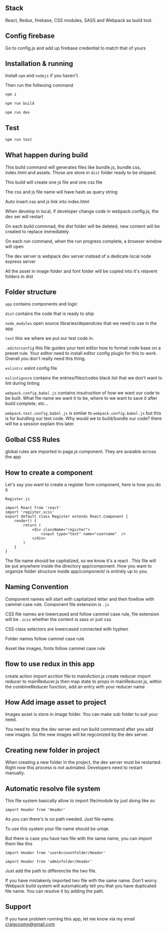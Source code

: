 
## Stack

React, Redux, firebase, CSS modules, SASS and Webpack as build tool.

## Config firebase

Go to config.js and add up firebase credential to match that of yours

## Installation & running

Install `npm` and `nodejs` if you haven't.

Then run the follwoing command

```sh
npm i
```

```sh
npm run build
```

```sh
npm run dev
```

## Test

```sh
npm run test
```


## What happen during build

This build command will generates files like bundle.js, bundle.css, index.html and assets. Those are store in `dist` folder ready to be shipped.

This build will create  one js file and one css file

The css and js file name will have hash as query string

Auto insert css and js link into index.html

When develop in local, if developer change code in webpack.config.js, the dev ser will restart

On each build commnad, the dist folder will be deleted, new content will be created to replace immediately

On each run command, when the run progress complete, a browser window will open

The dev server is webpack dev server instead of a dedicate local node express server

All the asset in image folder and font folder will be copied into it's relavent folders in dist 

## Folder structure 

`app` contains components and logic

`dist` contains the code that is ready to ship

`node_modules` open source libraries/dependcies that we need to use in the app

`test` this we where we put our test code in.

`.editorconfig` this file guides your text editor how to format code base on a preset rule. Your editor need to install editor config plugin for this to work. Overall you don't really need this thing.

`eslintrc` eslint config file

`eslintignore` contains the entries/files/codes black list that we don't want to lint during linting


`webpack.config.babel.js` contains insutruction of how we want our code to be built. What file name we want it to be, where to we want to save it after build complete, etc...

`webpack.test.config.babel.js` is simliar to `webpack.config.babel.js` but this is for bundling our test code. Why would we to build/bundle our code? there will be a session explain this later.


## Golbal CSS Rules

global rules are imported in page.js component. They are avaiable across the app


## How to create a component

Let's say you want to create a register form component, here is how you do it

`Register.js`

```
import React from 'react'
import 'register.scss'
export default class Register extends React.Component {
	render() {
		return (
			<div className="register">
				<input type="text" name="username"  />
			</div>
		)
	}
}
```

The file name should be capitalized, so we know it's a react . This file will be put anywhere inside the directory app/component. How you want to organize folder structure inside app/component/ is entirely up to you.

## Naming Convention

Component names will start with capitalized letter and then fowllow with cammel case rule. Component file extension is `.js`

CSS file names are lowercased and follow cammel case rule, file extension will be `.scss` whether the content is sass or just css

CSS class selectors are lowercased connected with hyphen 

Folder names follow cammel case rule

Asset like images, fonts follow cammel case rule

## flow to use redux in this app

create action
import acction file to mainAction.js
create reducer
import reducer to mainReducer.js
then map state to props
in mainReducer.js, within the combineReducer function, add an entry with your reducer name

## How Add image asset to project

Images asset is store in image folder. You can make sub folder to suit your need.

You need to stop the dev server and run build commmand after you add new images. So the new images will be regconized by the dev server.

## Creating new folder in project

When creating a new folder in the project, the dev server must be restarted. Right now this process is not autmated. Developers need to restart manually.

## Automatic resolve file system

This file system basically allow to import file/module by just doing like so

`import Header from 'Header'`

As you can there's is no path needed. Just file name. 

To use this system your file name should be uniqe.

But there is case you have two file with the same name, you can import them like this

`import Header from 'userAccountFolder/Header'`

`import Header from 'adminfolder/Header'`

Just add the path to differencite the two file.

If you have mistakenly imported two file with the same name. Don't worry. Webpack build system will automatically tell you that you have duplicated file name. You can resolve it by adding the path.


## Support

If you have problem running this app, let me know via my email  craigcosmo@gmail.com







